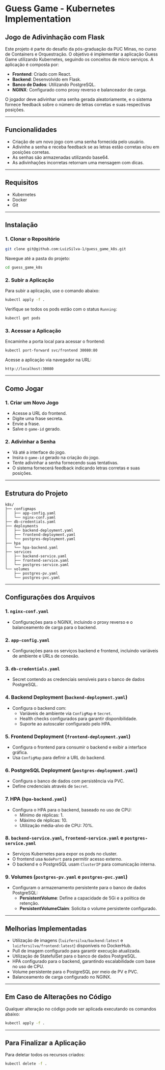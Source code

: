 # Guess Game - Kubernetes Implementation

## **Jogo de Adivinhação com Flask**

Este projeto é parte do desafio da pós-graduação da PUC Minas, no curso de Containers e Orquestração. O objetivo é implementar a aplicação Guess Game utilizando Kubernetes, seguindo os conceitos de micro serviços. A aplicação é composta por:

- **Frontend**: Criado com React.
- **Backend**: Desenvolvido em Flask.
- **Banco de Dados**: Utilizando PostgreSQL.
- **NGINX**: Configurado como proxy reverso e balanceador de carga.

O jogador deve adivinhar uma senha gerada aleatoriamente, e o sistema fornece feedback sobre o número de letras corretas e suas respectivas posições.

---

## **Funcionalidades**

- Criação de um novo jogo com uma senha fornecida pelo usuário.
- Adivinhe a senha e receba feedback se as letras estão corretas e/ou em posições corretas.
- As senhas são armazenadas utilizando base64.
- As adivinhações incorretas retornam uma mensagem com dicas.

---

## **Requisitos**

- Kubernetes
- Docker
- Git

---

## **Instalação**

### **1. Clonar o Repositório**

```bash
git clone git@github.com:LuizSilva-1/guess_game_k8s.git
```

Navegue até a pasta do projeto:

```bash
cd guess_game_k8s
```

### **2. Subir a Aplicação**

Para subir a aplicação, use o comando abaixo:

```bash
kubectl apply -f .
```

Verifique se todos os pods estão com o status `Running`:

```bash
kubectl get pods
```

### **3. Acessar a Aplicação**

Encaminhe a porta local para acessar o frontend:

```bash
kubectl port-forward svc/frontend 30080:80
```

Acesse a aplicação via navegador na URL:

```plaintext
http://localhost:30080
```

---

## **Como Jogar**

### **1. Criar um Novo Jogo**

- Acesse a URL do frontend.
- Digite uma frase secreta.
- Envie a frase.
- Salve o `game-id` gerado.

### **2. Adivinhar a Senha**

- Vá até a interface do jogo.
- Insira o `game-id` gerado na criação do jogo.
- Tente adivinhar a senha fornecendo suas tentativas.
- O sistema fornecerá feedback indicando letras corretas e suas posições.

---

## **Estrutura do Projeto**
```plaintext
k8s/
├── configmaps
│   ├── app-config.yaml
│   └── nginx-conf.yaml
├── db-credentials.yaml
├── deployments
│   ├── backend-deployment.yaml
│   ├── frontend-deployment.yaml
│   └── postgres-deployment.yaml
├── hpa
│   └── hpa-backend.yaml
├── services
│   ├── backend-service.yaml
│   ├── frontend-service.yaml
│   └── postgres-service.yaml
└── volumes
    ├── postgres-pv.yaml
    └── postgres-pvc.yaml
```

---

## **Configurações dos Arquivos**

### 1. **`nginx-conf.yaml`**
- Configurações para o NGINX, incluindo o proxy reverso e o balanceamento de carga para o backend.

### 2. **`app-config.yaml`**
- Configurações para os serviços backend e frontend, incluindo variáveis de ambiente e URLs de conexão.

### 3. **`db-credentials.yaml`**
- Secret contendo as credenciais sensíveis para o banco de dados PostgreSQL.

### 4. **Backend Deployment (`backend-deployment.yaml`)**
- Configura o backend com:
  - Variáveis de ambiente via `ConfigMap` e `Secret`.
  - Health checks configurados para garantir disponibilidade.
  - Suporte ao autoscaler configurado pelo HPA.

### 5. **Frontend Deployment (`frontend-deployment.yaml`)**
- Configura o frontend para consumir o backend e exibir a interface gráfica.
- Usa `ConfigMap` para definir a URL do backend.

### 6. **PostgreSQL Deployment (`postgres-deployment.yaml`)**
- Configura o banco de dados com persistência via PVC.
- Define credenciais através de `Secret`.

### 7. **HPA (`hpa-backend.yaml`)**
- Configura o HPA para o backend, baseado no uso de CPU:
  - Mínimo de réplicas: 1.
  - Máximo de réplicas: 10.
  - Utilização média-alvo de CPU: 70%.

### 8. **`backend-service.yaml`, `frontend-service.yaml` e `postgres-service.yaml`**
- Serviços Kubernetes para expor os pods no cluster.
- O frontend usa `NodePort` para permitir acesso externo.
- O backend e o PostgreSQL usam `ClusterIP` para comunicação interna.

### 9. **Volumes (`postgres-pv.yaml` e `postgres-pvc.yaml`)**
- Configuram o armazenamento persistente para o banco de dados PostgreSQL:
  - **PersistentVolume**: Define a capacidade de 5Gi e a política de retenção.
  - **PersistentVolumeClaim**: Solicita o volume persistente configurado.

---

## **Melhorias Implementadas**

- Utilização de imagens (`luizfersilva/backend:latest` e `luizfersilva/frontend:latest`) disponíveis no DockerHub.
- Pull de imagem configurado para garantir execução atualizada.
- Utilização de StatefulSet para o banco de dados PostgreSQL.
- HPA configurado para o backend, garantindo escalabilidade com base no uso de CPU.
- Volume persistente para o PostgreSQL por meio de PV e PVC.
- Balanceamento de carga configurado no NGINX.

---

## **Em Caso de Alterações no Código**

Qualquer alteração no código pode ser aplicada executando os comandos abaixo:

```bash
kubectl apply -f .
```

---

## **Para Finalizar a Aplicação**

Para deletar todos os recursos criados:

```bash
kubectl delete -f .
```
